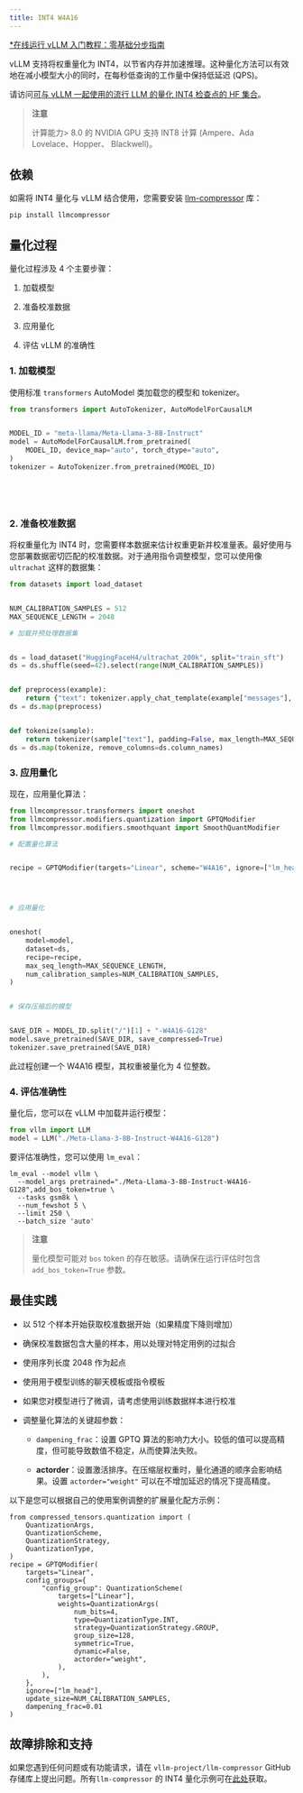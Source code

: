 ```yaml
---
title: INT4 W4A16
---
```


[\*在线运行 vLLM 入门教程：零基础分步指南](https://openbayes.com/console/public/tutorials/rXxb5fZFr29?utm_source=vLLM-CNdoc&utm_medium=vLLM-CNdoc-V1&utm_campaign=vLLM-CNdoc-V1-25ap)

vLLM 支持将权重量化为 INT4，以节省内存并加速推理。这种量化方法可以有效地在减小模型大小的同时，在每秒低查询的工作量中保持低延迟 (QPS)。

请访问[可与 vLLM 一起使用的流行 LLM 的量化 INT4 检查点的 HF 集合](https://huggingface.co/collections/neuralmagic/int4-llms-for-vllm-668ec34bf3c9fa45f857df2c)。

> **注意**
> 
> 计算能力> 8.0 的 NVIDIA GPU 支持 INT8 计算 (Ampere、Ada Lovelace、Hopper、 Blackwell)。

## 依赖

如需将 INT4 量化与 vLLM 结合使用，您需要安装 [llm-compressor](https://github.com/vllm-project/llm-compressor/) 库：

```plain
pip install llmcompressor
```

## 量化过程

量化过程涉及 4 个主要步骤：

1. 加载模型

2. 准备校准数据

3. 应用量化

4. 评估 vLLM 的准确性

### 1. 加载模型

使用标准 `transformers` AutoModel 类加载您的模型和 tokenizer。

```python
from transformers import AutoTokenizer, AutoModelForCausalLM


MODEL_ID = "meta-llama/Meta-Llama-3-8B-Instruct"
model = AutoModelForCausalLM.from_pretrained(
    MODEL_ID, device_map="auto", torch_dtype="auto",
)
tokenizer = AutoTokenizer.from_pretrained(MODEL_ID)






```

### 2. 准备校准数据

将权重量化为 INT4 时，您需要样本数据来估计权重更新并校准量表。最好使用与您部署数据密切匹配的校准数据。对于通用指令调整模型，您可以使用像 `ultrachat` 这样的数据集：

```python
from datasets import load_dataset


NUM_CALIBRATION_SAMPLES = 512
MAX_SEQUENCE_LENGTH = 2048

# 加载并预处理数据集


ds = load_dataset("HuggingFaceH4/ultrachat_200k", split="train_sft")
ds = ds.shuffle(seed=42).select(range(NUM_CALIBRATION_SAMPLES))


def preprocess(example):
    return {"text": tokenizer.apply_chat_template(example["messages"], tokenize=False)}
ds = ds.map(preprocess)


def tokenize(sample):
    return tokenizer(sample["text"], padding=False, max_length=MAX_SEQUENCE_LENGTH, truncation=True, add_special_tokens=False)
ds = ds.map(tokenize, remove_columns=ds.column_names)
```

### 3. 应用量化

现在，应用量化算法：

```python
from llmcompressor.transformers import oneshot
from llmcompressor.modifiers.quantization import GPTQModifier
from llmcompressor.modifiers.smoothquant import SmoothQuantModifier

# 配置量化算法


recipe = GPTQModifier(targets="Linear", scheme="W4A16", ignore=["lm_head"])




# 应用量化


oneshot(
    model=model,
    dataset=ds,
    recipe=recipe,
    max_seq_length=MAX_SEQUENCE_LENGTH,
    num_calibration_samples=NUM_CALIBRATION_SAMPLES,
)


# 保存压缩后的模型


SAVE_DIR = MODEL_ID.split("/")[1] + "-W4A16-G128"
model.save_pretrained(SAVE_DIR, save_compressed=True)
tokenizer.save_pretrained(SAVE_DIR)
```

此过程创建一个 W4A16 模型，其权重被量化为 4 位整数。

### 4. 评估准确性

量化后，您可以在 vLLM 中加载并运行模型：

```python
from vllm import LLM
model = LLM("./Meta-Llama-3-8B-Instruct-W4A16-G128")
```

要评估准确性，您可以使用 `lm_eval`：

```plain
lm_eval --model vllm \
  --model_args pretrained="./Meta-Llama-3-8B-Instruct-W4A16-G128",add_bos_token=true \
  --tasks gsm8k \
  --num_fewshot 5 \
  --limit 250 \
  --batch_size 'auto'
```

> **注意**
> 
> 量化模型可能对 `bos` token 的存在敏感。请确保在运行评估时包含 `add_bos_token=True` 参数。

## 最佳实践

- 以 512 个样本开始获取校准数据开始（如果精度下降则增加）
- 确保校准数据包含大量的样本，用以处理对特定用例的过拟合
- 使用序列长度 2048 作为起点
- 使用用于模型训练的聊天模板或指令模板
- 如果您对模型进行了微调，请考虑使用训练数据样本进行校准
- 调整量化算法的关键超参数：

  - `dampening_frac`：设置 GPTQ 算法的影响力大小。较低的值可以提高精度，但可能导致数值不稳定，从而使算法失败。

  - **actorder**：设置激活排序。在压缩层权重时，量化通道的顺序会影响结果。设置 `actorder="weight"` 可以在不增加延迟的情况下提高精度。

以下是您可以根据自己的使用案例调整的扩展量化配方示例：

```plain
from compressed_tensors.quantization import (
    QuantizationArgs,
    QuantizationScheme,
    QuantizationStrategy,
    QuantizationType,
)
recipe = GPTQModifier(
    targets="Linear",
    config_groups={
        "config_group": QuantizationScheme(
            targets=["Linear"],
            weights=QuantizationArgs(
                num_bits=4,
                type=QuantizationType.INT,
                strategy=QuantizationStrategy.GROUP,
                group_size=128,
                symmetric=True,
                dynamic=False,
                actorder="weight",
            ),
        ),
    },
    ignore=["lm_head"],
    update_size=NUM_CALIBRATION_SAMPLES,
    dampening_frac=0.01
)
```

## 故障排除和支持

如果您遇到任何问题或有功能请求，请在 `vllm-project/llm-compressor` GitHub 存储库上提出问题。所有`llm-compressor` 的 INT4 量化示例可在[此处](https://github.com/vllm-project/llm-compressor/blob/main/examples/quantization_w4a16/llama3_example.py)获取。
